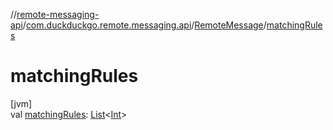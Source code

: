 //[remote-messaging-api](../../../index.md)/[com.duckduckgo.remote.messaging.api](../index.md)/[RemoteMessage](index.md)/[matchingRules](matching-rules.md)

# matchingRules

[jvm]\
val [matchingRules](matching-rules.md): [List](https://kotlinlang.org/api/latest/jvm/stdlib/kotlin.collections/-list/index.html)&lt;[Int](https://kotlinlang.org/api/latest/jvm/stdlib/kotlin/-int/index.html)&gt;
